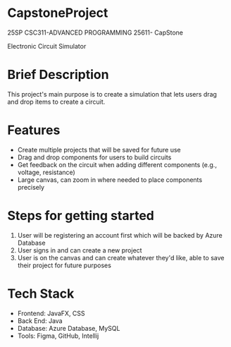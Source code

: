 # CapstoneProject
25SP CSC311-ADVANCED PROGRAMMING 25611- CapStone

Electronic Circuit Simulator

# Brief Description
This project's main purpose is to create a simulation that lets users drag and drop items to create a circuit.

# Features
- Create multiple projects that will be saved for future use
- Drag and drop components for users to build circuits
- Get feedback on the circuit when adding different components (e.g., voltage, resistance)
- Large canvas, can zoom in where needed to place components precisely

# Steps for getting started
1. User will be registering an account first which will be backed by Azure Database
2. User signs in and can create a new project
3. User is on the canvas and can create whatever they'd like, able to save their project for future purposes

# Tech Stack
- Frontend: JavaFX, CSS
- Back End: Java
- Database: Azure Database, MySQL
- Tools: Figma, GitHub, Intellij


